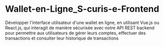 # Wallet-en-Ligne_S-curis-e-Frontend
Développer l'interface utilisateur d'une wallet en ligne, en utilisant Vue.js ou React.js, qui interagit de manière sécurisée avec notre API REST backend pour permettre aux utilisateurs de gérer leurs comptes, effectuer des transactions et consulter leur historique de transactions
